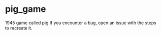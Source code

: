 # pig_game
1945 game called pig 
If you encounter a bug, open an issue with the steps to recreate it.
